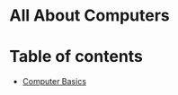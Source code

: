 # All About Computers

# Table of contents
- [Computer Basics](https://github.com/B1Bomber/AllComputers/edit/main/README.md)

